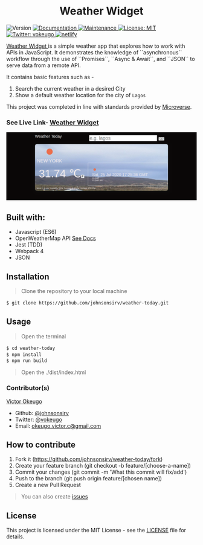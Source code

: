 <h1 align="center">Weather Widget</h1>
<p>
  <img alt="Version" src="https://img.shields.io/badge/version-1.0.0-blue.svg?cacheSeconds=2592000" />
  <a href="https://github.com/johnsonsirv/weather-today#readme" target="_blank">
    <img alt="Documentation" src="https://img.shields.io/badge/documentation-yes-brightgreen.svg" />
  </a>
  <a href="https://github.com/johnsonsirv/weather-today/graphs/commit-activity" target="_blank">
    <img alt="Maintenance" src="https://img.shields.io/badge/Maintained%3F-yes-green.svg" />
  </a>
  <a href="https://github.com/johnsonsirv/weather-today/blob/master/LICENSE" target="_blank">
    <img alt="License: MIT" src="https://img.shields.io/github/license/johnsonsirv/weather-today" />
  </a>
  <a href="https://twitter.com/vokeugo" target="_blank">
    <img alt="Twitter: vokeugo" src="https://img.shields.io/twitter/follow/vokeugo.svg?style=social" />
  </a>
  <a href="https://app.netlify.com/sites/todolist-spa-js/deploys" target="_blank">
    <img alt="netlify" src="https://api.netlify.com/api/v1/badges/c9424649-60c1-4860-aeb2-a1dfede32144/deploy-status" />
  </a>

</p>

<p>
  <a href="https://js-weather-widget.netlify.com/" target="_blank"> Weather Widget </a> is a simple weather app that explores how to work with APIs in JavaScript. It demonstrates the knowledge of ``asynchronous`` workflow through the use of ``Promises``, ``Async & Await``, and ``JSON`` to serve data from a remote API.

It contains basic features such as -
1. Search the current weather in a desired City
2. Show a default weather location for the city of ``Lagos``

This project was completed in line with standards provided by [Microverse](https://www.microverse.org/ "The Global School for Remote Software Developers!").

</p>

### See Live Link- [Weather Widget](https://js-weather-widget.netlify.com/)

  <a href="https://js-weather-widget.netlify.com/" target="_blank">
    <img alt="todo-list-app" src="https://github.com/johnsonsirv/weather-today/blob/master/docs/weather_widget.png" />
  </a>

## Built with:

- Javascript (ES6)
- OpenWeatherMap API [See Docs](https://openweathermap.org/current)
- Jest (TDD)
- Webpack 4
- JSON

## Installation

> Clone the repository to your local machine

```sh
$ git clone https://github.com/johnsonsirv/weather-today.git
```

## Usage
> Open the terminal

```sh
$ cd weather-today
$ npm install
$ npm run build
```
> Open the ./dist/index.html

### Contributor(s)

[Victor Okeugo](https://angel.co/u/victorokeugo/)

- Github: [@johnsonsirv](https://github.com/johnsonsirv)
- Twitter: [@vokeugo](https://twitter.com/@vokeugo/)
- Email: [okeugo.victor.c@gmail.com]()

## How to contribute
1. Fork it (https://github.com/johnsonsirv/weather-today/fork)
2. Create your feature branch (git checkout -b feature/[choose-a-name])
3. Commit your changes (git commit -m 'What this commit will fix/add')
4. Push to the branch (git push origin feature/[chosen name])
5. Create a new Pull Request
> You can also create [issues](https://github.com/johnsonsirv/weather-today/issues)


## License

This project is licensed under the MIT License - see the [LICENSE](./LICENSE.md) file for details.

